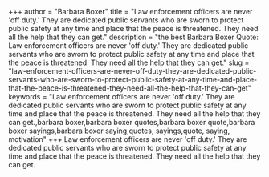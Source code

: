 +++
author = "Barbara Boxer"
title = "Law enforcement officers are never 'off duty.' They are dedicated public servants who are sworn to protect public safety at any time and place that the peace is threatened. They need all the help that they can get."
description = "the best Barbara Boxer Quote: Law enforcement officers are never 'off duty.' They are dedicated public servants who are sworn to protect public safety at any time and place that the peace is threatened. They need all the help that they can get."
slug = "law-enforcement-officers-are-never-off-duty-they-are-dedicated-public-servants-who-are-sworn-to-protect-public-safety-at-any-time-and-place-that-the-peace-is-threatened-they-need-all-the-help-that-they-can-get"
keywords = "Law enforcement officers are never 'off duty.' They are dedicated public servants who are sworn to protect public safety at any time and place that the peace is threatened. They need all the help that they can get.,barbara boxer,barbara boxer quotes,barbara boxer quote,barbara boxer sayings,barbara boxer saying,quotes, sayings,quote, saying, motivation"
+++
Law enforcement officers are never 'off duty.' They are dedicated public servants who are sworn to protect public safety at any time and place that the peace is threatened. They need all the help that they can get.
